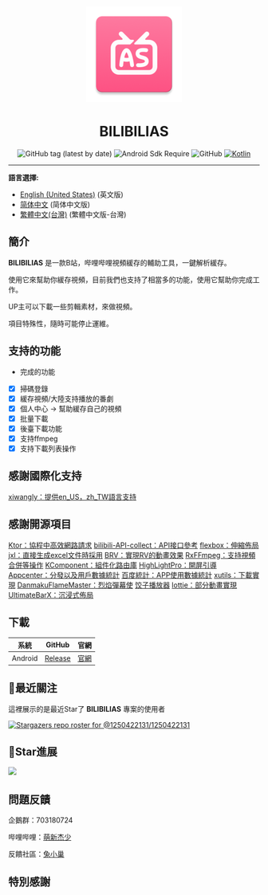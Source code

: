 <div align="center">

![](https://github.com/1250422131/bilibilias/blob/develop/app/src/main/res/mipmap-xxxhdpi/ic_launcher.png)

# BILIBILIAS

![GitHub tag (latest by date)](https://img.shields.io/github/v/tag/1250422131/bilibilias?label=version)
![Android Sdk Require](https://img.shields.io/badge/android-5.0%2B-informational)
![GitHub](https://img.shields.io/github/license/1250422131/bilibilias)
[![Kotlin](https://img.shields.io/badge/kotlin-1.7.10-blue.svg?logo=kotlin)](http://kotlinlang.org)

</div>

---

**語言選擇:**
- [English (United States)](./README_en_US.md) (英文版)
- [简体中文](./READMEmd) (简体中文版)
- [繁體中文(台灣)](./README-zh_TW.md) (繁體中文版-台灣)

## 簡介

**BILIBILIAS** 是一款B站，哔哩哔哩視頻緩存的輔助工具，一鍵解析緩存。

使用它來幫助你緩存視頻，目前我們也支持了相當多的功能，使用它幫助你完成工作。

UP主可以下載一些剪輯素材，來做視頻。

項目特殊性，隨時可能停止運維。

## 支持的功能

- 完成的功能
- [x] 掃碼登錄
- [x] 緩存視頻/大陸支持播放的番劇
- [x] 個人中心 -> 幫助緩存自己的視頻
- [x] 批量下載
- [x] 後臺下載功能
- [x] 支持ffmpeg
- [x] 支持下載列表操作

## 感謝國際化支持

[xiwangly：提供en_US，zh_TW語言支持](https://github.com/xiwangly2)

## 感謝開源項目

[Ktor：協程中高效網路請求](https://ktor.io/)
[bilibili-API-collect：API接口參考](https://github.com/SocialSisterYi/bilibili-API-collect)
[flexbox：伸縮佈局](https://github.com/google/flexbox-layout)
[jxl：直接生成excel文件時採用](https://mvnrepository.com/artifact/net.sourceforge.jexcelapi/jxl/2.6.12)
[BRV：實現RV的動畫效果](https://github.com/liangjingkanji/BRV)
[RxFFmpeg：支持視頻合併等操作](https://github.com/microshow/RxFFmpeg)
[KComponent：組件化路由庫](https://github.com/xiaojinzi123/KComponent)
[HighLightPro：開屏引導](https://github.com/hyy920109/HighLightPro)
[Appcenter：分發以及用戶數據統計](https://appcenter.ms/)
[百度統計：APP使用數據統計](https://mtj.baidu.com/web/welcome/login)
[xutils：下載實現](https://github.com/wyouflf/xUtils3)
[DanmakuFlameMaster：烈焰彈幕使](https://github.com/bilibili/DanmakuFlameMaster)
[饺子播放器](https://github.com/Jzvd/JZVideo)
[lottie：部分動畫實現](https://github.com/airbnb/lottie-android)
[UltimateBarX：沉浸式佈局](https://github.com/Zackratos/UltimateBarX)

## 下載

|   系統    |                            GitHub                            |                  官網                   |
|:-------:|:------------------------------------------------------------:|:-------------------------------------:|
| Android | [Release](https://github.com/1250422131/bilibilias/releases) | [官網](https://api.misakamoe.com/app/) |

## 🔭最近關注

這裡展示的是最近Star了 **BILIBILIAS** 專案的使用者

[![Stargazers repo roster for @1250422131/1250422131](https://reporoster.com/stars/1250422131/bilibilias)](https://github.com/1250422131/bilibilias/stargazers)

## 🎢Star進展

![](https://api.star-history.com/svg?repos=1250422131/bilibilias&type=Date)

## 問題反饋

企鵝群：703180724

哔哩哔哩：[萌新杰少](https://space.bilibili.com/351201307)

反饋社區：[兔小巢](https://support.qq.com/product/337496)

## 特別感謝
